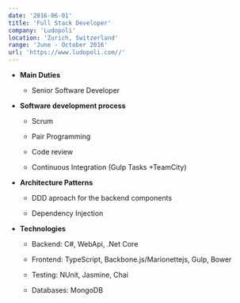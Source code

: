 ```yaml
---
date: '2016-06-01'
title: 'Full Stack Developer'
company: 'Ludopoli'
location: 'Zurich, Switzerland'
range: 'June - October 2016'
url: 'https://www.ludopoli.com//'
---
```


<p class="range">

- **Main Duties**

  - <p class="rangee">Senior Software Developer</p>

- **Software development process**

  - <p class="range">Scrum</p>
  - <p class="range">Pair Programming</p>
  - <p class="range">Code review</p>
  - <p class="range">Continuous Integration (Gulp Tasks +TeamCity)</p>

- **Architecture Patterns**

  - <p class="range">DDD aproach for the backend components</p>
  - <p class="range">Dependency Injection</p>

- **Technologies**

  - <p class="range">Backend: C#, WebApi, .Net Core</p>
  - <p class="range">Frontend: TypeScript, Backbone.js/Marionettejs, Gulp, Bower</p>
  - <p class="range">Testing: NUnit, Jasmine, Chai</p>
  - <p class="range">Databases: MongoDB</p>
